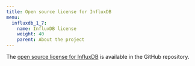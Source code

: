 ```yaml
---
title: Open source license for InfluxDB
menu:
  influxdb_1_7:
    name: InfluxDB license
    weight: 40
    parent: About the project
---
```


The [open source license for InfluxDB](https://github.com/influxdata/influxdb/blob/1.7/LICENSE)
is available in the GitHub repository.
